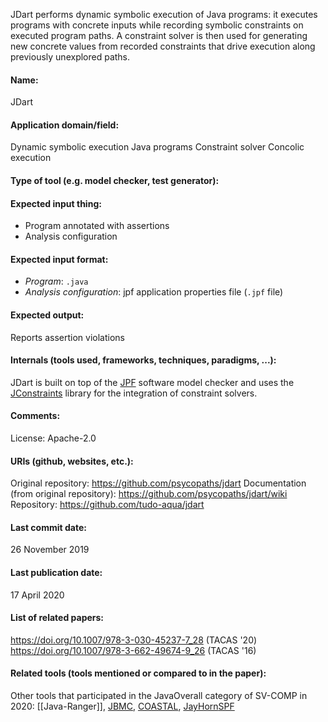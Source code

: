 JDart performs dynamic symbolic execution of Java programs: it executes programs with concrete inputs while recording symbolic constraints on executed program paths. A constraint solver is then used for generating new concrete values from recorded constraints that drive execution along previously unexplored paths. 

#### Name:
JDart

#### Application domain/field:
Dynamic symbolic execution
Java programs
Constraint solver
Concolic execution

#### Type of tool (e.g. model checker, test generator):

#### Expected input thing:
- Program annotated with assertions
- Analysis configuration

#### Expected input format:
- *Program*: `.java`
- *Analysis configuration*: jpf application properties file (`.jpf` file)

#### Expected output:
Reports assertion violations

#### Internals (tools used, frameworks, techniques, paradigms, ...):
JDart is built on top of the [JPF](Checkers/JPF.md) software model checker and uses the [JConstraints](Libraries/JConstraints.md) library for the integration of constraint solvers.

#### Comments:
License: Apache-2.0

#### URIs (github, websites, etc.):
Original repository: https://github.com/psycopaths/jdart
Documentation (from original repository): https://github.com/psycopaths/jdart/wiki
Repository: https://github.com/tudo-aqua/jdart

#### Last commit date:
26 November 2019

#### Last publication date:
17 April 2020

#### List of related papers:
https://doi.org/10.1007/978-3-030-45237-7_28 (TACAS '20)
https://doi.org/10.1007/978-3-662-49674-9_26 (TACAS '16)

#### Related tools (tools mentioned or compared to in the paper):
Other tools that participated in the JavaOverall category of SV-COMP in 2020: [[Java-Ranger]], [JBMC](Checkers/JBMC.md), [COASTAL](COASTAL.md), [JayHorn](Checkers/JayHorn.md)[SPF](SPF.md)